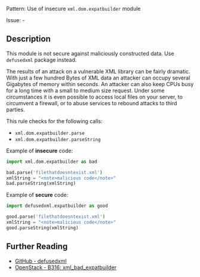 Pattern: Use of insecure `xml.dom.expatbuilder` module

Issue: -

## Description

This module is not secure against maliciously constructed data. Use `defusedxml` package instead.

The results of an attack on a vulnerable XML library can be fairly dramatic. With just a few hundred Bytes of XML data an attacker can occupy several Gigabytes of memory within seconds. An attacker can also keep CPUs busy for a long time with a small to medium size request. Under some circumstances it is even possible to access local files on your server, to circumvent a firewall, or to abuse services to rebound attacks to third parties.

This rule checks for the following calls:

  - `xml.dom.expatbuilder.parse`
  - `xml.dom.expatbuilder.parseString`


Example of **insecure** code:

```python
import xml.dom.expatbuilder as bad

bad.parse('filethatdoesntexist.xml')
xmlString = "<note>malicious code</note>"
bad.parseString(xmlString)
```

Example of **secure** code:

```python
import defusedxml.expatbuilder as good

good.parse('filethatdoesntexist.xml')
xmlString = "<note>malicious code</note>"
good.parseString(xmlString)
```

## Further Reading

* [GitHub - defusedxml](https://github.com/tiran/defusedxml)
* [OpenStack - B316: xml_bad_expatbuilder](https://docs.openstack.org/developer/bandit/api/bandit.blacklists.html#b313-b320-xml)
